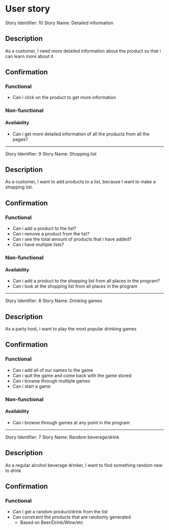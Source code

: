 ﻿# User story 

Story Identifier: 10
Story Name: Detailed information


## Description 

As a customer, I need more detailed information about the product  so that i can learn more about it



## Confirmation

### Functional

- Can i click on the product to get more information

### Non-functional
#### Availability
- Can i get more detailed information of all the products from all the pages?

______________________________________________________________________________________________________________________

Story Identifier: 9
Story Name: Shopping list


## Description 

As a customer, I want to add products to a list, because I want to make a shopping list.

## Confirmation

### Functional

- Can i add a product to the list?
- Can i remove a product from the list?
- Can i see the total amount of products that i have added?
- Can i have multiple lists?

### Non-functional
#### Availability
- Can i add a product to the shopping list from all places in the program?
- Can i look at the shopping list from all places in the program

______________________________________________________________________________________________________________________

Story Identifier: 8
Story Name: Drinking games


## Description 

As a party host, i want to play the most popular drinking games

## Confirmation

### Functional

- Can i add all of our names to the game
- Can i quit the game and come back with the game stored
- Can i browse through multiple games
- Can i start a game

### Non-functional
#### Availability
- Can i browse through games at any point in the program

______________________________________________________________________________________________________________________

Story Identifier: 7
Story Name: Random beverage/drink


## Description 

As a regular alcohol beverage drinker,  I want to find something random new to drink

## Confirmation

### Functional

- Can I get a random product/drink from the list
- Can constraint the products that are randomly generated
	- Based on Beer/Drink/Wine/etc


